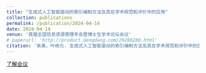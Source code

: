 ```yaml
---
title: "生成式人工智能驱动的索引编制方法及其在学术规范和评价中的应用"
collection: publications
permalink: /publication/2024-04-14
date: 2024-04-14
venue: '首届全国信息资源管理年会暨博士生学术论坛会议'
# paperurl: 'http://product.dangdang.com/29286280.html'
citation: '朱禹，叶继元. 生成式人工智能驱动的索引编制方法及其在学术规范和评价中的应用 [J]《图书馆杂志》，2024.'
---
```


[了解会议](https://mp.weixin.qq.com/s/R9FXO8p12GiWQ7Y_SOQ32g)
